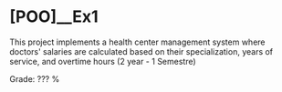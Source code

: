 # [POO]__Ex1

This project implements a health center management system where doctors' salaries are calculated based on their specialization, years of service, and overtime hours
(2 year - 1 Semestre)

Grade: ??? %
